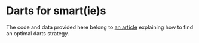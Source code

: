 # Darts for smart(ie)s
The code and data provided here belong to [an article](https://medium.com/@edizherkert/darts-for-smart-ie-s-bb4cab288b15) explaining how to find an optimal darts strategy.